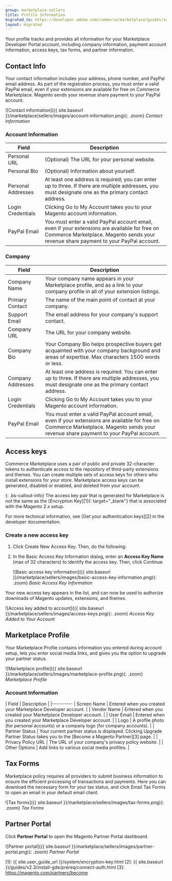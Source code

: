 ```yaml
---
group: marketplace-sellers
title: Profile Information
migrated_to: https://developer.adobe.com/commerce/marketplace/guides/sellers/profile-information/
layout: migrated
---
```


Your profile tracks and provides all information for your Marketplace Developer Portal account, including company information, payment account information, access keys, tax forms, and partner information.

## Contact Info

Your contact information includes your address, phone number, and PayPal email address. As part of the registration process, you must enter a valid PayPal email, even if your extensions are available for free on Commerce Marketplace. Magento sends your revenue share payment to your PayPal account.

![Contact information]({{ site.baseurl }}/marketplace/sellers/images/account-information.png){: .zoom}
_Contact Information_

### Account Information

|Field|Description|
|--- |--- |
|Personal URL|(Optional) The URL for your personal website.|
|Personal Bio|(Optional) Information about yourself.|
|Personal Addresses|At least one address is required; you can enter up to three. If there are multiple addresses, you must designate one as the primary contact address.|
|Login Credentials|Clicking <span class="btn">Go to My Account</span> takes you to your Magento account information.|
|PayPal Email|You must enter a valid PayPal account email, even if  your extensions are available for free on Commerce Marketplace. Magento sends your revenue share payment to your PayPal account.|

### Company

|Field|Description|
|--- |--- |
|Company Name|Your company name appears in your Marketplace profile, and as a link to your company profile in all of your extension listings.|
|Primary Contact|The name of the main point of contact at your company.|
|Support Email|The email address for your company's support contact.|
|Company URL|The URL for your company website.|
|Company Bio|Your Company Bio helps prospective buyers get acquainted with your company background and areas of expertise. Max characters 1500 words or less.|
|Company Addresses|At least one address is required. You can enter up to three. If there are multiple addresses, you must designate one as the primary contact address.|
|Login Credentials|Clicking <span class="btn">Go to My Account</span> takes you to your Magento account information.|
|PayPal Email|You must enter a valid PayPal account email, even if  your extensions are available for free on Commerce Marketplace. Magento sends your revenue share payment to your PayPal account.|

## Access keys

Commerce Marketplace uses a pair of public and private 32-character tokens to authenticate access to the repository of third-party extensions and themes. You can create multiple sets of access keys for others who install extensions for your store. Marketplace access keys can be generated, disabled or enabled, and deleted from your account.

{: .bs-callout-info}
The access key pair that is generated for Marketplace is not the same as the [Encryption Key][1]{: target="_blank"} that is associated with the Magento 2.x setup.

For more technical information, see [Get your authentication keys][2] in the developer documentation.

### Create a new access key

1. Click <span class="btn">Create New Access Key</span>. Then, do the following:

1. In the Basic Access Key Information dialog, enter an **Access Key Name** (max of 32 characters) to identify the access key. Then, click <span class="btn">Continue</span>.

   ![Basic access key information]({{ site.baseurl }}/marketplace/sellers/images/basic-access-key-information.png){: .zoom}
   _Basic Access Key Information_

Your new access key appears in the list, and can now be used to authorize downloads of Magento updates, extensions, and themes.

![Access key added to account]({{ site.baseurl }}/marketplace/sellers/images/access-keys.png){: .zoom}
_Access Key Added to Your Account_

## Marketplace Profile

Your Marketplace Profile contains information you entered during account setup, lets you enter social media links, and gives you the option to upgrade your partner status.

![Marketplace profile]({{ site.baseurl }}/marketplace/sellers/images/marketplace-profile.png){: .zoom}
_Marketplace Profile_

### Account Information

| Field | Description |
|----------
| Screen Name | Entered when you created your Marketplace Developer account. |
| Vendor Name | Entered when you created your Marketplace Developer account. |
| User Email | Entered when you created your Marketplace Developer account. |
| Logo | A profile photo (for personal accounts) or a company logo (for company accounts). |
| Partner Status | Your current partner status is displayed. Clicking <span class="btn">Upgrade Partner Status</span> takes you to the [Become a Magento Partner][3] page. |
| Privacy Policy URL | The URL of your company\'s privacy policy website. |
| Other Options | Add links to various social media profiles. |

## Tax Forms

Marketplace policy requires all providers to submit business information to ensure the efficient processing of transactions and payments. Here you can download the necessary form for your tax status, and click <span class="btn">Email Tax Forms</span> to open an email in your default email client.

![Tax forms]({{ site.baseurl }}/marketplace/sellers/images/tax-forms.png){: .zoom}
_Tax Forms_

## Partner Portal

Click **Partner Portal** to open the Magento Partner Portal dashboard.

![Partner portal]({{ site.baseurl }}/marketplace/sellers/images/partner-portal.png){: .zoom}
_Partner Portal_

[1]: {{ site.user_guide_url }}/system/encryption-key.html
[2]: {{ site.baseurl }}/guides/v2.3/install-gde/prereq/connect-auth.html
[3]: https://magento.com/partners/become
